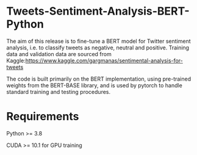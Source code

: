 # Tweets-Sentiment-Analysis-BERT-Python
The aim of this release is to fine-tune a BERT model for Twitter sentiment analysis, i.e. to classify tweets as negative, neutral and positive. Training data and validation data are sourced from Kaggle:https://www.kaggle.com/gargmanas/sentimental-analysis-for-tweets


The code is built primarily on the BERT implementation, using pre-trained weights from the BERT-BASE library, and is used by pytorch to handle standard training and testing procedures.

# Requirements
Python >= 3.8

CUDA >= 10.1 for GPU training
